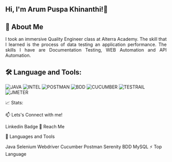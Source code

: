 
## Hi, I'm Arum Puspa Khinanthi!👋

## 👀 About Me
<p align="justify">I took an immersive Quality Engineer class at Alterra Academy. The skill that I learned is the process of data testing an application performance. The skills I have are Documentation Testing, WEB Automation and API Automation.</p>

## 🛠️ Language and Tools:
![JAVA](https://github.com/ArumPuspa19/ArumPuspaKhinanthi/assets/124779557/8ea57519-9677-497c-ba17-dd4c26794512)
![INTEL](https://github.com/ArumPuspa19/ArumPuspaKhinanthi/assets/124779557/82cd9c41-6006-4d84-bb58-4b51960b335f)
![POSTMAN](https://github.com/ArumPuspa19/ArumPuspaKhinanthi/assets/124779557/b126b80a-9ed0-4b33-afaa-f093b953d7ef)
![BDD](https://github.com/ArumPuspa19/ArumPuspaKhinanthi/assets/124779557/51a3a2f9-fc65-41ef-b279-5816d8ed995f)
![CUCUMBER](https://github.com/ArumPuspa19/ArumPuspaKhinanthi/assets/124779557/31f2cd10-95b7-4dd9-9cb8-cfefed6a6af7)
![TESTRAIL](https://github.com/ArumPuspa19/ArumPuspaKhinanthi/assets/124779557/44c511b2-7579-4abe-ae11-dce96cf27105)
![JMETER](https://github.com/ArumPuspa19/ArumPuspaKhinanthi/assets/124779557/2f136e64-e73e-47b1-a262-1897ba702b68)

📈 Stats:

📫 Lets's Connect with me!

Linkedin Badge
🤝 Reach Me

🧰 Languages and Tools

Java Selenium Webdriver Cucumber Postman Serenity BDD MySQL
⚡ Top Language
